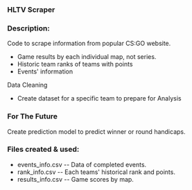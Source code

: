 ### HLTV Scraper

### Description:

Code to scrape information from popular CS:GO website.
- Game results by each individual map, not series.
- Historic team ranks of teams with points
- Events' information

Data Cleaning
- Create dataset for a specific team to prepare for Analysis

### For The Future

Create prediction model to predict winner or round handicaps.
 
### Files created & used:

- events_info.csv -- Data of completed events.
- rank_info.csv -- Each teams' historical rank and points.
- results_info.csv -- Game scores by map.
